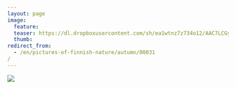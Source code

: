 ```yaml
---
layout: page
image:
  feature:
  teaser: https://dl.dropboxusercontent.com/sh/ea1wtnz7z734o12/AAC7LCGy_QKrUt2S6pq68yNMa/luontokuvat/syksy/DSC14429-245px.jpg
  thumb:
redirect_from:
  - /en/pictures-of-finnish-nature/autumn/00031/
---
```


[![](https://dl.dropboxusercontent.com/sh/ea1wtnz7z734o12/AAAdvJDE1xBUsp9fawHw_jSma/luontokuvat/syksy/DSC14429-800px.jpg)](https://dl.dropboxusercontent.com/sh/ea1wtnz7z734o12/AACfQ9eSJPXH_G7vUgTujwrxa/luontokuvat/syksy/DSC14429.jpg)
